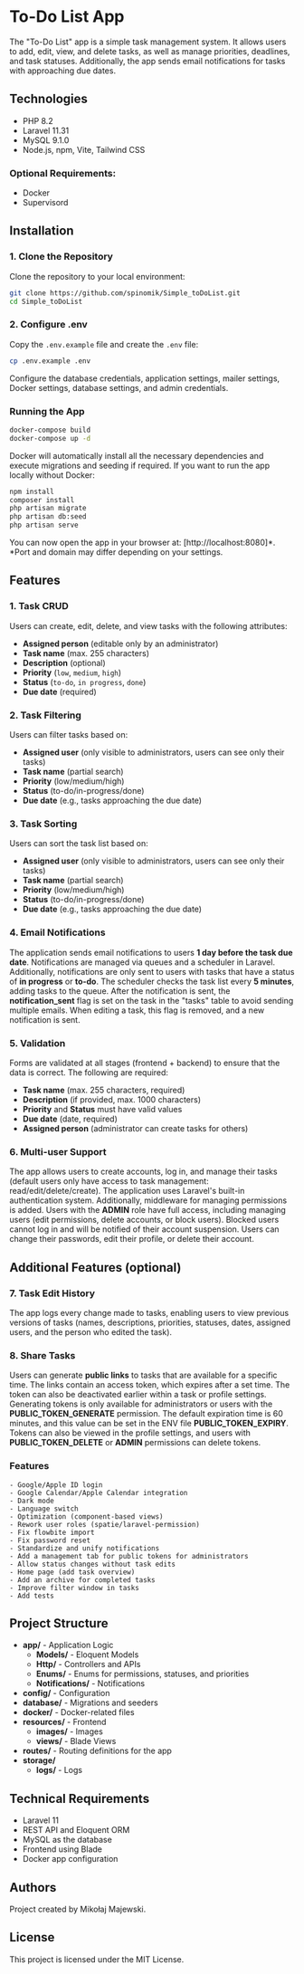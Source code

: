 
# To-Do List App

The "To-Do List" app is a simple task management system. It allows users to add, edit, view, and delete tasks, as well as manage priorities, deadlines, and task statuses. Additionally, the app sends email notifications for tasks with approaching due dates.

## Technologies

- PHP 8.2
- Laravel 11.31
- MySQL 9.1.0
- Node.js, npm, Vite, Tailwind CSS

### Optional Requirements:

- Docker
- Supervisord

## Installation

### 1. Clone the Repository

Clone the repository to your local environment:

```bash
git clone https://github.com/spinomik/Simple_toDoList.git
cd Simple_toDoList
```

### 2. Configure .env

Copy the `.env.example` file and create the `.env` file:

```bash
cp .env.example .env
```

Configure the database credentials, application settings, mailer settings, Docker settings, database settings, and admin credentials.

### Running the App

```bash
docker-compose build
docker-compose up -d
```

Docker will automatically install all the necessary dependencies and execute migrations and seeding if required. If you want to run the app locally without Docker:

```bash
npm install
composer install
php artisan migrate
php artisan db:seed
php artisan serve
```

You can now open the app in your browser at: [http://localhost:8080]\*.
\*Port and domain may differ depending on your settings.

## Features

### 1. Task CRUD

Users can create, edit, delete, and view tasks with the following attributes:

- **Assigned person** (editable only by an administrator)
- **Task name** (max. 255 characters)
- **Description** (optional)
- **Priority** (`low`, `medium`, `high`)
- **Status** (`to-do`, `in progress`, `done`)
- **Due date** (required)

### 2. Task Filtering

Users can filter tasks based on:

- **Assigned user** (only visible to administrators, users can see only their tasks)
- **Task name** (partial search)
- **Priority** (low/medium/high)
- **Status** (to-do/in-progress/done)
- **Due date** (e.g., tasks approaching the due date)

### 3. Task Sorting

Users can sort the task list based on:

- **Assigned user** (only visible to administrators, users can see only their tasks)
- **Task name** (partial search)
- **Priority** (low/medium/high)
- **Status** (to-do/in-progress/done)
- **Due date** (e.g., tasks approaching the due date)

### 4. Email Notifications

The application sends email notifications to users **1 day before the task due date**. Notifications are managed via queues and a scheduler in Laravel. Additionally, notifications are only sent to users with tasks that have a status of **in progress** or **to-do**. The scheduler checks the task list every **5 minutes**, adding tasks to the queue. After the notification is sent, the **notification_sent** flag is set on the task in the "tasks" table to avoid sending multiple emails. When editing a task, this flag is removed, and a new notification is sent.

### 5. Validation

Forms are validated at all stages (frontend + backend) to ensure that the data is correct. The following are required:

- **Task name** (max. 255 characters, required)
- **Description** (if provided, max. 1000 characters)
- **Priority** and **Status** must have valid values
- **Due date** (date, required)
- **Assigned person** (administrator can create tasks for others)

### 6. Multi-user Support

The app allows users to create accounts, log in, and manage their tasks (default users only have access to task management: read/edit/delete/create). The application uses Laravel's built-in authentication system. Additionally, middleware for managing permissions is added. Users with the **ADMIN** role have full access, including managing users (edit permissions, delete accounts, or block users). Blocked users cannot log in and will be notified of their account suspension. Users can change their passwords, edit their profile, or delete their account.

## Additional Features (optional)

### 7. Task Edit History

The app logs every change made to tasks, enabling users to view previous versions of tasks (names, descriptions, priorities, statuses, dates, assigned users, and the person who edited the task).

### 8. Share Tasks

Users can generate **public links** to tasks that are available for a specific time. The links contain an access token, which expires after a set time. The token can also be deactivated earlier within a task or profile settings. Generating tokens is only available for administrators or users with the **PUBLIC_TOKEN_GENERATE** permission. The default expiration time is 60 minutes, and this value can be set in the ENV file **PUBLIC_TOKEN_EXPIRY**. Tokens can also be viewed in the profile settings, and users with **PUBLIC_TOKEN_DELETE** or **ADMIN** permissions can delete tokens.

<!-- ### 9. Google Calendar Integration

The app allows you to attach important tasks to **Google Calendar**. Users can sync tasks with Google Calendar using the **Spatie Laravel Google Calendar** library. -->

### Features

    - Google/Apple ID login
    - Google Calendar/Apple Calendar integration
    - Dark mode
    - Language switch
    - Optimization (component-based views)
    - Rework user roles (spatie/laravel-permission)
    - Fix flowbite import
    - Fix password reset
    - Standardize and unify notifications
    - Add a management tab for public tokens for administrators
    - Allow status changes without task edits
    - Home page (add task overview)
    - Add an archive for completed tasks
    - Improve filter window in tasks
    - Add tests

## Project Structure

- **app/** - Application Logic
  - **Models/** - Eloquent Models
  - **Http/** - Controllers and APIs
  - **Enums/** - Enums for permissions, statuses, and priorities
  - **Notifications/** - Notifications
- **config/** - Configuration
- **database/** - Migrations and seeders
- **docker/** - Docker-related files
- **resources/** - Frontend
  - **images/** - Images
  - **views/** - Blade Views
- **routes/** - Routing definitions for the app
- **storage/**
  - **logs/** - Logs

## Technical Requirements

- Laravel 11
- REST API and Eloquent ORM
- MySQL as the database
- Frontend using Blade
- Docker app configuration

## Authors

Project created by Mikołaj Majewski.

## License

This project is licensed under the MIT License.
